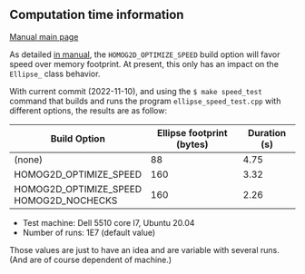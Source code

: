 ## Computation time information

[Manual main page](homog2d_manual.md)

As detailed [in manual](homog2d_manual.md#build_options), the
`HOMOG2D_OPTIMIZE_SPEED` build option will favor speed over memory footprint.
At present, this only has an impact on the `Ellipse_` class behavior.

With current commit (2022-11-10), and using the
`$ make speed_test`
command that builds and runs the program `ellipse_speed_test.cpp` with different options, the results are as follow:

| Build Option | Ellipse footprint (bytes) |  Duration (s)  |
|--------------|---------------------------|----------------|
| (none)                                       |  88 | 4.75 |
| HOMOG2D_OPTIMIZE_SPEED                       | 160 | 3.32 |
| HOMOG2D_OPTIMIZE_SPEED <br> HOMOG2D_NOCHECKS | 160 | 2.26 |

- Test machine: Dell 5510 core I7, Ubuntu 20.04
- Number of runs: 1E7 (default value)

Those values are just to have an idea and are variable with several runs.
(And are of course dependent of machine.)

